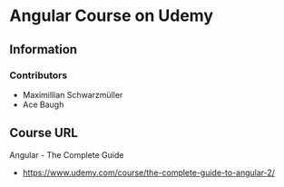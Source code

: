 # Angular Course on Udemy

## Information

### Contributors
- Maximillian Schwarzmüller
- Ace Baugh

## Course URL
Angular - The Complete Guide
- https://www.udemy.com/course/the-complete-guide-to-angular-2/
